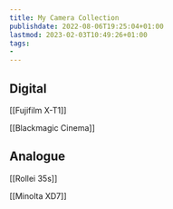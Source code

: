 ```yaml
---
title: My Camera Collection
publishdate: 2022-08-06T19:25:04+01:00
lastmod: 2023-02-03T10:49:26+01:00
tags: 
- 
---
```








## Digital



[[Fujifilm X-T1]]



[[Blackmagic Cinema]]



## Analogue





[[Rollei 35s]]



[[Minolta XD7]]



